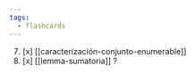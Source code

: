 ```yaml
---
tags:
  - flashcards
---
```

07. [x] [[caracterización-conjunto-enumerable]]
08. [x] [[lemma-sumatoria]] 
?